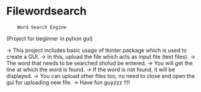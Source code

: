 # Filewordsearch


        Word Search Engine
  (Project for beginner in pyhon gui)

-> This project includes basic usage of tkinter package which is used to create a GUI.
-> In this, upload the file which acts as input file (text files).
-> The word that needs to be searched sholud be entered.
-> You will get the line at which the word is found.
-> If the word is not found, it will be displayed.
-> You can upload other files too, no need to close and open the gui for uploading new file.
-> Have fun guyzzz !!!! 
